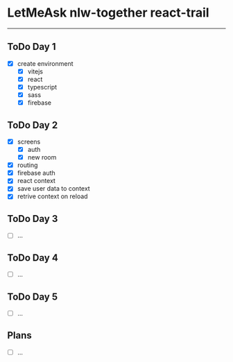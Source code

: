 # LetMeAsk nlw-together react-trail

***

## ToDo Day 1
- [x] create environment
  - [x] vitejs
  - [x] react
  - [x] typescript
  - [x] sass
  - [x] firebase

## ToDo Day 2
- [x] screens
  - [x] auth
  - [x] new room
- [x] routing
- [x] firebase auth
- [x] react context
- [x] save user data to context
- [x] retrive context on reload

## ToDo Day 3
- [ ] ...

## ToDo Day 4
- [ ] ...

## ToDo Day 5
- [ ] ...

## Plans
- [ ] ...
